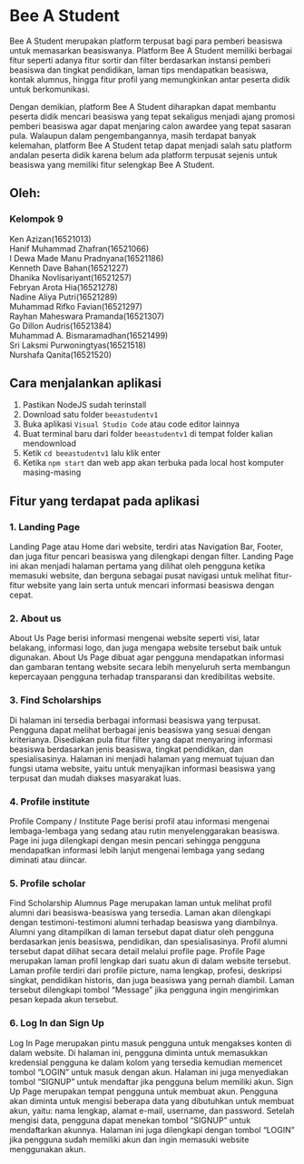 # Bee A Student

Bee A Student merupakan platform terpusat bagi para pemberi beasiswa untuk memasarkan beasiswanya. Platform Bee A Student memiliki berbagai fitur seperti adanya fitur sortir dan filter berdasarkan instansi pemberi beasiswa dan tingkat pendidikan, laman tips mendapatkan beasiswa, kontak alumnus, hingga fitur profil yang memungkinkan antar peserta didik untuk berkomunikasi.

Dengan demikian, platform Bee A Student diharapkan dapat membantu peserta didik mencari beasiswa yang tepat sekaligus menjadi ajang promosi pemberi beasiswa agar dapat menjaring calon awardee yang tepat sasaran pula. Walaupun dalam pengembangannya, masih terdapat banyak kelemahan, platform Bee A Student tetap dapat menjadi salah satu platform andalan peserta didik karena belum ada platform terpusat sejenis untuk beasiswa yang memiliki fitur selengkap Bee A Student.


## Oleh:
### Kelompok 9 
Ken Azizan(16521013) \
Hanif Muhammad Zhafran(16521066) \
I Dewa Made Manu Pradnyana(16521186) \
Kenneth Dave Bahan(16521227) \
Dhanika Novlisariyant(16521257) \
Febryan Arota Hia(16521278) \
Nadine Aliya Putri(16521289) \
Muhammad Rifko Favian(16521297) \
Rayhan Maheswara Pramanda(16521307) \
Go Dillon Audris(16521384) \
Muhammad A. Bismaramadhan(16521499) \
Sri Laksmi Purwoningtyas(16521518) \
Nurshafa Qanita(16521520)

## Cara menjalankan aplikasi
1. Pastikan NodeJS sudah terinstall
2. Download satu folder `beeastudentv1`
3. Buka aplikasi `Visual Studio Code` atau code editor lainnya
4. Buat terminal baru dari folder `beeastudentv1` di tempat folder kalian mendownload
5. Ketik `cd beeastudentv1` lalu klik enter
6. Ketika `npm start` dan web app akan terbuka pada local host komputer masing-masing

## Fitur yang terdapat pada aplikasi
### 1. Landing Page  
Landing Page atau Home dari website, terdiri atas Navigation Bar, Footer, dan juga fitur    pencari beasiswa yang dilengkapi dengan filter. Landing Page ini akan menjadi halaman pertama   yang dilihat oleh pengguna ketika memasuki website, dan berguna sebagai pusat navigasi untuk melihat fitur-fitur website yang lain serta untuk mencari informasi beasiswa dengan cepat.

### 2. About us  
About Us Page berisi informasi mengenai website seperti visi, latar belakang, informasi logo,   dan juga mengapa website tersebut baik untuk digunakan. About Us Page dibuat agar pengguna  mendapatkan informasi dan gambaran tentang website secara lebih menyeluruh serta membangun  kepercayaan pengguna terhadap transparansi dan kredibilitas website.

### 3. Find Scholarships  
Di halaman ini tersedia berbagai informasi beasiswa yang terpusat. Pengguna dapat melihat   berbagai jenis beasiswa yang sesuai dengan kriterianya. Disediakan pula fitur filter yang dapat menyaring informasi beasiswa berdasarkan jenis beasiswa, tingkat pendidikan, dan    spesialisasinya. Halaman ini menjadi halaman yang memuat tujuan dan fungsi utama website, yaitu untuk menyajikan informasi beasiswa yang terpusat dan mudah diakses masyarakat luas.

### 4. Profile institute
Profile Company / Institute Page berisi profil atau informasi mengenai lembaga-lembaga yang sedang atau rutin menyelenggarakan beasiswa. Page ini juga dilengkapi dengan mesin pencari sehingga pengguna mendapatkan informasi lebih lanjut mengenai lembaga yang sedang diminati atau diincar.

### 5. Profile scholar
Find Scholarship Alumnus Page merupakan laman untuk melihat profil alumni dari beasiswa-beasiswa yang tersedia. Laman akan dilengkapi dengan testimoni-testimoni alumni terhadap beasiswa yang diambilnya. Alumni yang ditampilkan di laman tersebut dapat diatur oleh pengguna berdasarkan jenis beasiswa, pendidikan, dan spesialisasinya. Profil alumni tersebut dapat dilihat secara detail melalui profile page.
Profile Page merupakan laman profil lengkap dari suatu akun di dalam website tersebut. Laman profile terdiri dari profile picture, nama lengkap, profesi, deskripsi singkat, pendidikan historis, dan juga beasiswa yang pernah diambil. Laman tersebut dilengkapi tombol “Message” jika pengguna ingin mengirimkan pesan kepada akun tersebut. 

### 6. Log In dan Sign Up
Log In Page merupakan pintu masuk pengguna untuk mengakses konten di dalam website. Di halaman ini, pengguna diminta untuk memasukkan kredensial pengguna ke dalam kolom yang tersedia kemudian memencet tombol “LOGIN” untuk masuk dengan akun. Halaman ini juga menyediakan tombol “SIGNUP” untuk mendaftar jika pengguna belum memiliki akun. 
Sign Up Page merupakan tempat pengguna untuk membuat akun. Pengguna akan diminta untuk mengisi beberapa data yang dibutuhkan untuk membuat akun, yaitu: nama lengkap, alamat e-mail, username, dan password. Setelah mengisi data, pengguna dapat menekan tombol “SIGNUP” untuk mendaftarkan akunnya. Halaman ini juga dilengkapi dengan tombol “LOGIN” jika pengguna sudah memiliki akun dan ingin memasuki website menggunakan akun.
